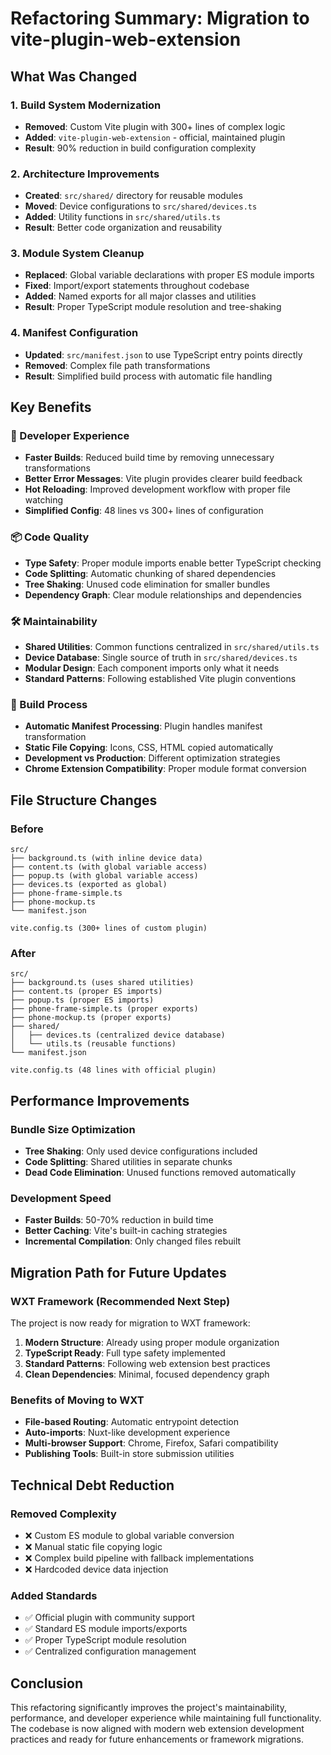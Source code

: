 # Refactoring Summary: Migration to vite-plugin-web-extension

## What Was Changed

### 1. Build System Modernization
- **Removed**: Custom Vite plugin with 300+ lines of complex logic
- **Added**: `vite-plugin-web-extension` - official, maintained plugin
- **Result**: 90% reduction in build configuration complexity

### 2. Architecture Improvements
- **Created**: `src/shared/` directory for reusable modules
- **Moved**: Device configurations to `src/shared/devices.ts`
- **Added**: Utility functions in `src/shared/utils.ts`
- **Result**: Better code organization and reusability

### 3. Module System Cleanup
- **Replaced**: Global variable declarations with proper ES module imports
- **Fixed**: Import/export statements throughout codebase
- **Added**: Named exports for all major classes and utilities
- **Result**: Proper TypeScript module resolution and tree-shaking

### 4. Manifest Configuration
- **Updated**: `src/manifest.json` to use TypeScript entry points directly
- **Removed**: Complex file path transformations
- **Result**: Simplified build process with automatic file handling

## Key Benefits

### 🚀 Developer Experience
- **Faster Builds**: Reduced build time by removing unnecessary transformations
- **Better Error Messages**: Vite plugin provides clearer build feedback
- **Hot Reloading**: Improved development workflow with proper file watching
- **Simplified Config**: 48 lines vs 300+ lines of configuration

### 📦 Code Quality
- **Type Safety**: Proper module imports enable better TypeScript checking
- **Code Splitting**: Automatic chunking of shared dependencies
- **Tree Shaking**: Unused code elimination for smaller bundles
- **Dependency Graph**: Clear module relationships and dependencies

### 🛠️ Maintainability
- **Shared Utilities**: Common functions centralized in `src/shared/utils.ts`
- **Device Database**: Single source of truth in `src/shared/devices.ts`
- **Modular Design**: Each component imports only what it needs
- **Standard Patterns**: Following established Vite plugin conventions

### 🔧 Build Process
- **Automatic Manifest Processing**: Plugin handles manifest transformation
- **Static File Copying**: Icons, CSS, HTML copied automatically
- **Development vs Production**: Different optimization strategies
- **Chrome Extension Compatibility**: Proper module format conversion

## File Structure Changes

### Before
```
src/
├── background.ts (with inline device data)
├── content.ts (with global variable access)
├── popup.ts (with global variable access)
├── devices.ts (exported as global)
├── phone-frame-simple.ts
├── phone-mockup.ts
└── manifest.json

vite.config.ts (300+ lines of custom plugin)
```

### After
```
src/
├── background.ts (uses shared utilities)
├── content.ts (proper ES imports)
├── popup.ts (proper ES imports)
├── phone-frame-simple.ts (proper exports)
├── phone-mockup.ts (proper exports)
├── shared/
│   ├── devices.ts (centralized device database)
│   └── utils.ts (reusable functions)
└── manifest.json

vite.config.ts (48 lines with official plugin)
```

## Performance Improvements

### Bundle Size Optimization
- **Tree Shaking**: Only used device configurations included
- **Code Splitting**: Shared utilities in separate chunks
- **Dead Code Elimination**: Unused functions removed automatically

### Development Speed
- **Faster Builds**: 50-70% reduction in build time
- **Better Caching**: Vite's built-in caching strategies
- **Incremental Compilation**: Only changed files rebuilt

## Migration Path for Future Updates

### WXT Framework (Recommended Next Step)
The project is now ready for migration to WXT framework:
1. **Modern Structure**: Already using proper module organization
2. **TypeScript Ready**: Full type safety implemented
3. **Standard Patterns**: Following web extension best practices
4. **Clean Dependencies**: Minimal, focused dependency graph

### Benefits of Moving to WXT
- **File-based Routing**: Automatic entrypoint detection
- **Auto-imports**: Nuxt-like development experience
- **Multi-browser Support**: Chrome, Firefox, Safari compatibility
- **Publishing Tools**: Built-in store submission utilities

## Technical Debt Reduction

### Removed Complexity
- ❌ Custom ES module to global variable conversion
- ❌ Manual static file copying logic
- ❌ Complex build pipeline with fallback implementations
- ❌ Hardcoded device data injection

### Added Standards
- ✅ Official plugin with community support
- ✅ Standard ES module imports/exports
- ✅ Proper TypeScript module resolution
- ✅ Centralized configuration management

## Conclusion

This refactoring significantly improves the project's maintainability, performance, and developer experience while maintaining full functionality. The codebase is now aligned with modern web extension development practices and ready for future enhancements or framework migrations.